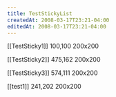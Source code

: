 ```yaml
---
title: TestStickyList
createdAt: 2008-03-17T23:21-04:00
editedAt: 2008-03-17T23:21-04:00
---
```


[[TestSticky1]] 100,100 200x200

[[TestSticky2]] 475,162 200x200

[[TestSticky3]] 574,111 200x200

[[test1]] 241,202 200x200


